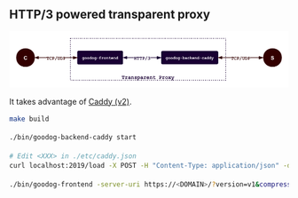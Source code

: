 ## HTTP/3 powered transparent proxy

![what is this](./what-is-this.png)

It takes advantage of [Caddy (v2)](https://caddyserver.com/).

```bash
make build

./bin/goodog-backend-caddy start

# Edit <XXX> in ./etc/caddy.json
curl localhost:2019/load -X POST -H "Content-Type: application/json" -d @etc/caddy.json

./bin/goodog-frontend -server-uri https://<DOMAIN>/?version=v1&compression=snappy -listen :2020
```
